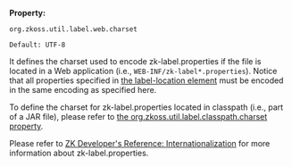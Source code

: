 **Property:**

`org.zkoss.util.label.web.charset`

`Default: UTF-8`

It defines the charset used to encode zk-label.properties if the file is
located in a Web application (i.e., `WEB-INF/zk-label*.properties`).
Notice that all properties specified in [the label-location
element]({{site.baseUrl}}/zk_config_ref/The_system-config_Element/The_label-location_Element)
must be encoded in the same encoding as specified here.

To define the charset for zk-label.properties located in classpath
(i.e., part of a JAR file), please refer to [the
org.zkoss.util.label.classpath.charset
property]({{site.baseUrl}}/zk_config_ref/The_Library_Properties/org.zkoss.util.label.classpath.charset).

Please refer to [ZK Developer's Reference:
Internationalization]({{site.baseurl}}/zk_dev_ref/internationalization/labels)
for more information about zk-label.properties.

